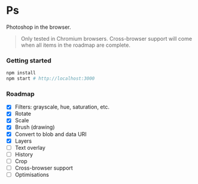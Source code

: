 # Ps

Photoshop in the browser.

> Only tested in Chromium browsers. Cross-browser support will come when all items in the roadmap are complete.

### Getting started

```bash
npm install
npm start # http://localhost:3000
```

### Roadmap

- [x] Filters: grayscale, hue, saturation, etc.
- [x] Rotate
- [x] Scale
- [x] Brush (drawing)
- [x] Convert to blob and data URI
- [x] Layers
- [ ] Text overlay
- [ ] History
- [ ] Crop
- [ ] Cross-browser support
- [ ] Optimisations
